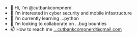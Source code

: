 - 👋 Hi, I’m @cutbankcompnerd
- 👀 I’m interested in cyber security and mobile infastructure 
- 🌱 I’m currently learning ...python
- 💞️ I’m looking to collaborate on ...bug bounties
- 📫 How to reach me ...cutbankcompnerd@gmail.com

<!---
cutbankcomp/cutbankcomp is a ✨ special ✨ repository because its `README.md` (this file) appears on your GitHub profile.
You can click the Preview link to take a look at your changes.
--->
